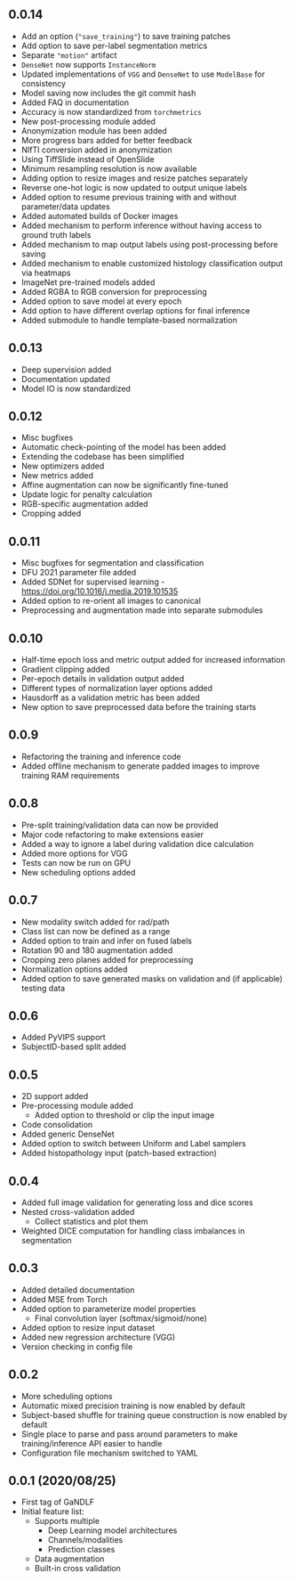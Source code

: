 ## 0.0.14

- Add an option (`"save_training"`) to save training patches
- Add option to save per-label segmentation metrics
- Separate `"motion"` artifact
- `DenseNet` now supports `InstanceNorm`
- Updated implementations of `VGG` and `DenseNet` to use `ModelBase` for consistency
- Model saving now includes the git commit hash
- Added FAQ in documentation
- Accuracy is now standardized from `torchmetrics`
- New post-processing module added
- Anonymization module has been added
- More progress bars added for better feedback
- NIfTI conversion added in anonymization
- Using TiffSlide instead of OpenSlide
- Minimum resampling resolution is now available
- Adding option to resize images and resize patches separately
- Reverse one-hot logic is now updated to output unique labels
- Added option to resume previous training with and without parameter/data updates
- Added automated builds of Docker images
- Added mechanism to perform inference without having access to ground truth labels
- Added mechanism to map output labels using post-processing before saving
- Added mechanism to enable customized histology classification output via heatmaps
- ImageNet pre-trained models added
- Added RGBA to RGB conversion for preprocessing
- Added option to save model at every epoch
- Add option to have different overlap options for final inference
- Added submodule to handle template-based normalization

## 0.0.13

- Deep supervision added
- Documentation updated
- Model IO is now standardized

## 0.0.12

- Misc bugfixes
- Automatic check-pointing of the model has been added
- Extending the codebase has been simplified
- New optimizers added
- New metrics added
- Affine augmentation can now be significantly fine-tuned
- Update logic for penalty calculation
- RGB-specific augmentation added
- Cropping added

## 0.0.11

- Misc bugfixes for segmentation and classification
- DFU 2021 parameter file added
- Added SDNet for supervised learning - https://doi.org/10.1016/j.media.2019.101535
- Added option to re-orient all images to canonical
- Preprocessing and augmentation made into separate submodules

## 0.0.10

- Half-time epoch loss and metric output added for increased information
- Gradient clipping added
- Per-epoch details in validation output added
- Different types of normalization layer options added
- Hausdorff as a validation metric has been added
- New option to save preprocessed data before the training starts

## 0.0.9

- Refactoring the training and inference code
- Added offline mechanism to generate padded images to improve training RAM requirements

## 0.0.8

- Pre-split training/validation data can now be provided
- Major code refactoring to make extensions easier
- Added a way to ignore a label during validation dice calculation
- Added more options for VGG
- Tests can now be run on GPU
- New scheduling options added

## 0.0.7

- New modality switch added for rad/path
- Class list can now be defined as a range
- Added option to train and infer on fused labels
- Rotation 90 and 180 augmentation added
- Cropping zero planes added for preprocessing
- Normalization options added
- Added option to save generated masks on validation and (if applicable) testing data

## 0.0.6

- Added PyVIPS support
- SubjectID-based split added

## 0.0.5

- 2D support added
- Pre-processing module added
  - Added option to threshold or clip the input image
- Code consolidation
- Added generic DenseNet
- Added option to switch between Uniform and Label samplers
- Added histopathology input (patch-based extraction)

## 0.0.4

- Added full image validation for generating loss and dice scores
- Nested cross-validation added
  - Collect statistics and plot them
- Weighted DICE computation for handling class imbalances in segmentation

## 0.0.3 

- Added detailed documentation
- Added MSE from Torch 
- Added option to parameterize model properties
  - Final convolution layer (softmax/sigmoid/none)
- Added option to resize input dataset
- Added new regression architecture (VGG)
- Version checking in config file

## 0.0.2

- More scheduling options
- Automatic mixed precision training is now enabled by default
- Subject-based shuffle for training queue construction is now enabled by default
- Single place to parse and pass around parameters to make training/inference API easier to handle
- Configuration file mechanism switched to YAML

## 0.0.1 (2020/08/25)

- First tag of GaNDLF
- Initial feature list:
  - Supports multiple
    - Deep Learning model architectures
    - Channels/modalities 
    - Prediction classes
  - Data augmentation
  - Built-in cross validation
